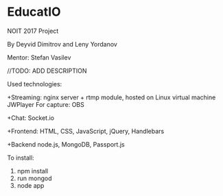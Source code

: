 # EducatIO

NOIT 2017 Project 

By Deyvid Dimitrov and Leny Yordanov

Mentor: Stefan Vasilev

//TODO: ADD DESCRIPTION

Used technologies:

+Streaming:
    nginx server + rtmp module, hosted on Linux virtual machine
    JWPlayer
    For capture: OBS

+Chat:
    Socket.io

+Frontend:
    HTML, CSS, JavaScript, jQuery, Handlebars

+Backend
    node.js, MongoDB, Passport.js


To install:

1.   npm install
2.   run mongod
3.   node app
